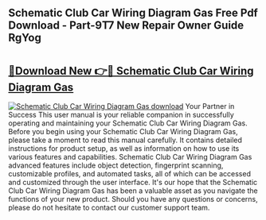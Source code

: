 ## Schematic Club Car Wiring Diagram Gas Free Pdf Download - Part-9T7 New Repair Owner Guide RgYog

# <h2><a href="http://dfp4fbw.blite.top/?on=Schematic+Club+Car+Wiring+Diagram+Gas">🔗Download New 👉🔴 Schematic Club Car Wiring Diagram Gas</a></h2>

[![Schematic Club Car Wiring Diagram Gas download](https://i.imgur.com/lujVjoI.png)](http://dfp4fbw.blite.top/?on=Schematic+Club+Car+Wiring+Diagram+Gas)
Your Partner in Success This user manual is your reliable companion in successfully operating and maintaining your Schematic Club Car Wiring Diagram Gas. Before you begin using your Schematic Club Car Wiring Diagram Gas, please take a moment to read this manual carefully. It contains detailed instructions for product setup, as well as information on how to use its various features and capabilities. Schematic Club Car Wiring Diagram Gas advanced features include object detection, fingerprint scanning, customizable profiles, and automated tasks, all of which can be accessed and customized through the user interface. It's our hope that the Schematic Club Car Wiring Diagram Gas has been a valuable asset as you navigate the functions of your new product. Should you have any questions or concerns, please do not hesitate to contact our customer support team.
